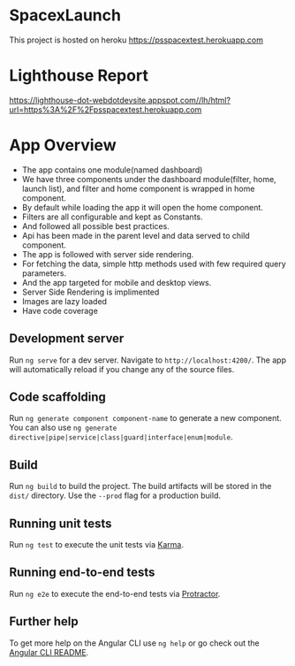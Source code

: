 # SpacexLaunch

This project is hosted on heroku https://psspacextest.herokuapp.com

# Lighthouse Report

https://lighthouse-dot-webdotdevsite.appspot.com//lh/html?url=https%3A%2F%2Fpsspacextest.herokuapp.com

# App Overview

- The app contains one module(named dashboard)
- We have three components under the dashboard module(filter, home, launch list), and filter and home component is wrapped in home component.
- By default while loading the app it will open the home component.
- Filters are all configurable and kept as Constants.
- And followed all possible best practices.
- Api has been made in the parent level and data served to child component.
- The app is followed with server side rendering.
- For fetching the data, simple http methods used with few required query parameters.
- And the app targeted for mobile and desktop views.
- Server Side Rendering is implimented
- Images are lazy loaded
- Have code coverage

## Development server

Run `ng serve` for a dev server. Navigate to `http://localhost:4200/`. The app will automatically reload if you change any of the source files.

## Code scaffolding

Run `ng generate component component-name` to generate a new component. You can also use `ng generate directive|pipe|service|class|guard|interface|enum|module`.

## Build

Run `ng build` to build the project. The build artifacts will be stored in the `dist/` directory. Use the `--prod` flag for a production build.

## Running unit tests

Run `ng test` to execute the unit tests via [Karma](https://karma-runner.github.io).

## Running end-to-end tests

Run `ng e2e` to execute the end-to-end tests via [Protractor](http://www.protractortest.org/).

## Further help

To get more help on the Angular CLI use `ng help` or go check out the [Angular CLI README](https://github.com/angular/angular-cli/blob/master/README.md).
